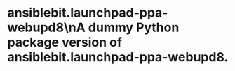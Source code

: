 # ansiblebit.launchpad-ppa-webupd8\nA dummy Python package version of ansiblebit.launchpad-ppa-webupd8.
